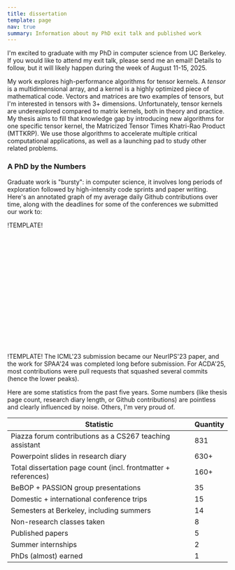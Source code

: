 ```yaml
---
title: dissertation 
template: page 
nav: true 
summary: Information about my PhD exit talk and published work
---
```

I'm excited to graduate with my PhD in computer science 
from UC Berkeley. If you would like to attend my exit talk, 
please send me an email! Details to follow, but it 
will likely happen during the week of August 11-15, 2025.

My work explores high-performance algorithms for tensor kernels. 
A *tensor* is a multidimensional array, and a kernel is
a highly optimized piece of mathematical code. Vectors and matrices
are two examples of tensors, but I'm interested in tensors with 3+ 
dimensions. Unfortunately, tensor kernels are underexplored
compared to matrix kernels, both in theory and practice.
My thesis aims to fill that knowledge gap by introducing new
algorithms for one specific tensor kernel, the Matricized
Tensor Times Khatri-Rao Product (MTTKRP). We use
those algorithms to accelerate multiple critical computational
applications, as well as a launching pad to study other related
problems.

### A PhD by the Numbers
Graduate work is "bursty": in computer science, it 
involves long periods of exploration 
followed by high-intensity code sprints and paper writing. 
Here's an annotated graph of my average daily Github contributions over time, along with the deadlines for some of the conferences
we submitted our work to: 

!TEMPLATE!
<div class="chartjs" style="aspect-ratio: 2">
  <canvas id="github_contributions"></canvas>

  <script src="https://cdn.jsdelivr.net/npm/chart.js"></script>
  <script src="https://cdn.jsdelivr.net/npm/moment@2.27.0"></script>
  <script src="https://cdn.jsdelivr.net/npm/chartjs-adapter-moment@0.1.1"></script>

  <script>
    function cssvar(name) {
      return getComputedStyle(document.documentElement).getPropertyValue(name);
    }

    const verticalLinePlugin = {
      getLinePosition: function (chart, pointIndex) {
          const meta = chart.getDatasetMeta(0); // first dataset is used to discover X coordinate of a point
          const data = meta.data;
          return data[pointIndex].x;
      },

      renderVerticalLine: function (chartInstance, pointIndex, label) {
          const lineLeftOffset = this.getLinePosition(chartInstance, pointIndex);
          const scale = chartInstance.scales.y;
          const context = chartInstance.ctx;
          // render vertical line
          context.beginPath();
          context.strokeStyle = '#ff0000';
          context.moveTo(lineLeftOffset, scale.top);
          context.lineTo(lineLeftOffset, scale.bottom);
          context.stroke();

          // write label
          context.fillStyle = "#ff0000";
          context.textAlign = 'center';
          context.fillText(label, lineLeftOffset, (scale.bottom - scale.top) / 9 + scale.top);
      },

      beforeDatasetsDraw: function (chart, easing) {
          if(chart.config._config.lineAtIndex)
              chart.config._config.lineAtIndex.forEach(pointIndex => this.renderVerticalLine(chart, pointIndex[0], pointIndex[1]));
      }
    };

    const ctx = document.getElementById('github_contributions');

    function Get(yourUrl){
      var Httpreq = new XMLHttpRequest(); // a new request
      Httpreq.open("GET",yourUrl,false);
      Httpreq.send(null);
      return Httpreq.responseText;          
    }

    var gh_json = JSON.parse(Get("{{ 'json/phd_github_activity.json' | relative_url}}"));

    const data = {
      datasets: [{  
        label: '28-Day Moving Average GH Daily Contributions',
        backgroundColor: null, 
        borderColor: null, 
        color: null, 
        fill: false,
        data: gh_json['data'],
        pointRadius: 0,
        tension: 0.1
      }]
    };

    const config = {
      type: 'line',
      data: data,
      lineAtIndex: gh_json['milestones'],
      plugins: [verticalLinePlugin],
      options: {
        plugins: {
          legend: {
            labels: {color: null}
          }
        },
        scales: {
          x: {
            type: 'time',
            time: {
              // Luxon format string
              tooltipFormat: 'DD T'
            },
            title: {
              display: true,
              text: 'Date'
            },
            ticks: {color: null},
            grid: {color: null}
          },
          y: {
            title: {
              display: true,
              text: 'Avg. Daily Contributions'
            },
            ticks: {color: null},
            grid: {color: null}
          }
        },
      },
    };

    function modifyChartColors(config, data) {
      let globalTextColor = cssvar('--global-text-color');
      let chartGridColor = cssvar('--chart-grid-color');

      global_color_fields = [
        config.options.scales.x.ticks,
        config.options.scales.y.ticks,
        config.options.scales.x.title,
        config.options.scales.y.title,
        config.options.plugins.legend.labels
      ]

      grey_fields = [
        config.options.scales.x.grid,
        config.options.scales.y.grid,
      ]

      data.datasets.forEach((dataset) => {
        dataset.backgroundColor = cssvar('--global-theme-color'); 
        dataset.borderColor = cssvar('--global-theme-color'); 
      });

      global_color_fields.forEach((field) => {
        field.color = globalTextColor;
      });

      grey_fields.forEach((field) => {
        field.color = chartGridColor; 
      });
    }

    modifyChartColors(config, config.data);
    let chart = new Chart(ctx, config);

    chart.canvas.parentNode.refreshChart = function() {
      modifyChartColors(chart.config, chart.data);
      chart.update(); 
    } 
  </script>
  </div>
</br>
!TEMPLATE!
The ICML'23 submission became our NeurIPS'23 paper, and the
work for SPAA'24 was completed long before submission. For
ACDA'25, most contributions were pull requests that squashed
several commits (hence the lower peaks). 

Here are some statistics from the past five years. 
Some numbers (like thesis page count, research diary length, or 
Github contributions) are pointless and clearly influenced 
by noise. Others, I'm very proud of. 

| Statistic | Quantity |
| -------- | --------------- |
| Piazza forum contributions as a CS267 teaching assistant | 831 |
| Powerpoint slides in research diary | 630+ |
| Total dissertation page count (incl. frontmatter + references) | 160+ |
| BeBOP + PASSION group presentations | 35 |
| Domestic + international conference trips | 15 |
| Semesters at Berkeley, including summers | 14 |
| Non-research classes taken | 8 |
| Published papers | 5 |
| Summer internships | 2 |
| PhDs (almost) earned | 1 |
</br>